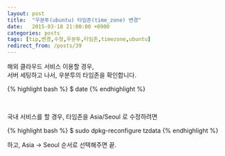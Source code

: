 ```yaml
---
layout: post
title:  "우분투(ubuntu) 타임존(time_zone) 변경"
date:   2015-03-18 21:00:00 +0900
categories: posts
tags: [tip,변경,수정,우분투,타임존,timezone,ubuntu]
redirect_from: /posts/39
--- 
```

해외 클라우드 서비스 이용할 경우,  
서버 세팅하고 나서, 우분투의 타임존을 확인합니다.

{% highlight bash %}
$ date
{% endhighlight %}

<br />

국내 서비스를 할 경우, 타임존을 Asia/Seoul 로 수정하려면

{% highlight bash %}
$ sudo dpkg-reconfigure tzdata
{% endhighlight %}

하고, Asia -> Seoul 순서로 선택해주면 끝.



